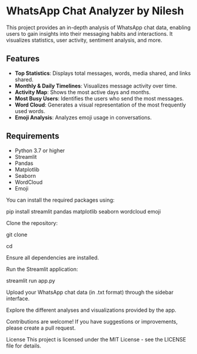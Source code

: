 # WhatsApp Chat Analyzer by Nilesh

This project provides an in-depth analysis of WhatsApp chat data, enabling users to gain insights into their messaging habits and interactions. It visualizes statistics, user activity, sentiment analysis, and more.

## Features

- **Top Statistics**: Displays total messages, words, media shared, and links shared.
- **Monthly & Daily Timelines**: Visualizes message activity over time.
- **Activity Map**: Shows the most active days and months.
- **Most Busy Users**: Identifies the users who send the most messages.
- **Word Cloud**: Generates a visual representation of the most frequently used words.
- **Emoji Analysis**: Analyzes emoji usage in conversations.
  
## Requirements

- Python 3.7 or higher
- Streamlit
- Pandas
- Matplotlib
- Seaborn
- WordCloud
- Emoji

You can install the required packages using:

pip install streamlit pandas matplotlib seaborn wordcloud emoji

Clone the repository:


git clone <repository-url>

cd <repository-folder>

Ensure all dependencies are installed.

Run the Streamlit application:

streamlit run app.py

Upload your WhatsApp chat data (in .txt format) through the sidebar interface.

Explore the different analyses and visualizations provided by the app.

Contributions are welcome! If you have suggestions or improvements, please create a pull request.

License
This project is licensed under the MIT License - see the LICENSE file for details.
